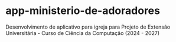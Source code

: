 # app-ministerio-de-adoradores
Desenvolvimento de aplicativo para igreja para Projeto de Extensão Universitária - Curso de Ciência da Computação (2024 - 2027)
